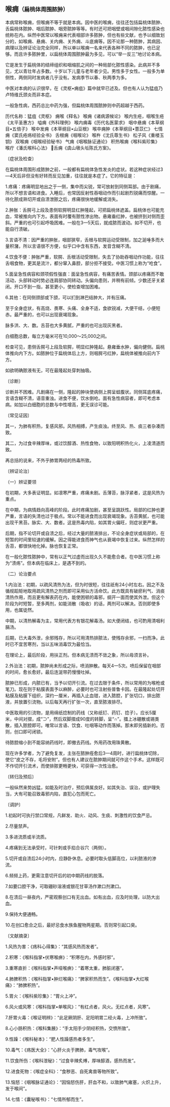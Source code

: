 ## 喉痈<small>（扁桃体周围脓肿）</small>

本病常称喉痈，但喉痈不等于就是本病。因中医的喉痈，往往还包括扁桃体脓肿、舌扁桃体脓肿、咽后脓肿、咽旁脓肿等等。有时还可把咽壁或咽间隙化脓性感染也统称在内。纵然中医常以喉痈来代表咽部许多脓肿，但也有些文献，也予以细致划分的，如喉痈、悬痈、关内痈、关外痈、斗底痈等。因不论那一种脓肿，其病因、病理以及辨证论治完全同样，所以单以喉痈一名来代表各种不同的脓肿，也已足够。而且许多脓肿里，以扁桃体周围脓肿最为多见，可以“举一反三”地讨论本病。

它是发生于扁桃体的结缔组织和咽缩肌之间的一种局部化脓性感染。此病并不多见，尤以青壮年占多数。十岁以下儿童与老年者少见。男性多于女性。一般多为单侧性，两侧同时发病者几乎没有。发病季节以春、秋两季为多。

中医对本病的认识很早，在《灵枢•痈疽》篇中就早已述及。但也有人认为猛疽乃卢特维氏颈炎而非本症。

一般急性病，西药总比中药为强，但扁桃体周围脓肿则中药超越于西药。

历代名称：猛疽《灵枢》 痈喉《释名》 喉痈《诸病源候论》 喉内生疮，咽喉生疮《太平圣惠方》 嗌痈《外科理例》 喉内痈毒《历代名医蒙求》 咽中悬痈《本草纲目•五倍子》 喉中发痈《本草纲目•山豆根》 喉卒痈肿《本草纲目•薏苡仁》 七情痈《窦氏疮疡经验全书》 舌根痈《咽喉论》 喉杵《沈氏尊生书》 松子风《重楼玉钥》 双喉痈《咽喉经验秘书》 气痈《咽喉脉证通论》 积热喉痈《喉科紫珍集》 喉疔《潘氏喉科心法》 𣜂舌痈《虞山墩头坵陈氏方案》。

〔症状及检查〕

在扁桃体周围形成脓肿之前，一般都有扁桃体急性发炎的症状。若这种症状经过3—4天后非但没有好转而反见加重，往往就是本症了。它的特征是：

1.疼痛：疼痛明显地出之于一侧，集中而尖锐，常可放射到同侧耳部。由于剧痛，所以不想言语和进食。入睡后，也常因反射性吞咽动作而引起剧烈锐痛而惊醒。一待化脓成熟切开或自溃泄脓之后，疼痛很快地缓解或消失。

2.肿胀：舌腭弓上段及患侧软腭明显红肿隆起，可把扁桃体遮盖。扁桃体也可能充血，常被推向内下方。表面有时覆有脓性渗出物。悬雍垂红肿，也被挤到对侧而歪斜。严重的也可引起呼吸困难。一般在3—5天后，就成脓而波动。如不切开，也能自行溃破。

3.言语不清：因严重的肿胀，咽部狭窄，舌根与软腭运动受限制，加之涎唾多而大量积潴，所以言语很不方便，似乎口中含有东西，发音含糊不清。

4.饮食不便：肿胀严重，软腭、舌根活动受限制，失去了协助吞咽动作功能，往往舌咽食物，更其是流汁，都分窜入鼻腔，部分拒不接受。中医习惯上称为“呛食”。

5.面呈急性病容和颈项假性强直：面呈急性病容，有痛苦表情。颈部以疼痛而不敢活动，头部转动时势必连肩部协同转动。头偏向患则，并稍有前倾。少数还牙关紧闭。开口不到一指，甚至更小，使检查增加困难。

6.其他：在同侧颈部或下颌，可以扪到淋巴结肿大，并有压痛。

至于全身症状，有高烧、畏寒、头痛、全身不适，食欲锐减，大便干结，小便短赤。最严重的，也可以出现衰竭现象。

脉多洪、大、数。舌苔也大多黄腻，严重的也可出现灰黑者。

白细胞总数，每立方毫米可在10,000〜25,000之间。

检查可见，患侧舌腭弓上段及软腭，明显红肿隆起。悬雍垂水肿，偏向健侧。扁桃体推向内下方。如脓肿位于扁桃体后上方，则咽腭弓红肿，扁桃体被推向前内下方。

如欲明确脓液有无，可在最隆起处穿刺抽吸。

〔诊断〕

诊断并不困难。凡剧痛在一侧，隆起的肿块使病侧上腭呈蛙腹状。同侧耳底疼痛，言语含糊不清，语音重浊。进食不便，饮水倒呛。面有急性病容者，即可考虑本病。如加以白细胞的总数与中性增高，更无误诊可能。

〔常见证因〕

其一，为肺有积热，复感风邪。风热相搏，产生痰浊。终至风、热、痰三者杂凑而致。

其二，为过食辛辣厚味，或过饮醇酒、热性食物，以致阳明积热化火，上凌清道而致。

再总括的说来，不外乎肺胃两经的热毒所致。

〔辨证论治〕

（一）辨证要领

在初期，大多表证明显。如凛寒严重，疼痛未剧。舌薄苔，脉浮紧者，这是风热为重点。

在中期，为病情趋向高峰的阶段。此时疼痛加剧，甚至呈跳跃性。局部的红肿也更严重，言语的失清也过于极点。常以不能进食而出现衰竭现象。舌苔黄腻，也可能出现干黑苔。脉实、大、数者。这是热毒内陷，如其胃火偏旺，则症状更严重。

后期，指不论切开或自溃之后，经过大量的脓液排出，不论全身症状或局部的，在短暂的时间里较速的缓解。因之得能进食而神气也从衰竭中恢复过来。纵然怎样的舌苔，都很快地化掉。脉也恢复正常。

在一般化脓性脓肿中，常有以正气过虚而出现久久不能愈合者。在中医习惯上称为“溃疡”。但本病在临床上，是遇不到的。

（二）论治要点

1.内治法：初期，以疏风清热为法，但为时很短，往往祇有24小时左右。因之不及循规蹈矩地取用疏风清热之剂而即可采用仙方活命饮。此方既具有破瘀利气、消痰清热作用，而且更有解表药在内，能使困顿的毒邪，纲开一面而使其外泄。但这个阶段为时短暂，至多两剂，如能消散（吸收）的话，两剂可以解决。否则即使多用，也属徒然。

中期，以清热解毒为主，常用代表方有银花解毒汤。如大便闭结，也可酌用清咽利膈汤。

后期，已大毒外泄，余邪残存，所以可用清热排脓法，使残存余邪，一扫而净。此时已不宜苦寒剂，当以五味消毒饮为最恰当。

在理论上，最后阶段，用扶正剂。但本病无溃而不敛之象，所以毋须言补。

2.外治法：初期，脓肿尚未形成之际，喷消肿散。每天4一5次。喷后保留在咽部的时间，愈长愈好。最后连涎带药慢慢吐掉。

脓肿已形成，内脓已有，当予以切开引流。在过去限于条件，所以常用的为喉枪或笔刀。现在则于粘膜表面予以麻醉，必要时也可注射些普鲁卡因。在最隆起处切开粘膜及粘膜下组织，深约一厘米，再插入止血钳，进入脓腔，扩张切口，排出脓液，并放置引流物。以后每天再行扩张一次，直至脓液排尽。

中医取用的引流物，是用绵纸捻制的药线（又称纸钉、药钉、捻子）。应长5厘米，中间对摺，成“⊃”，然后双脚摺成90度的转脚，呈“∩”。擂上冰硼散或锡类散，插入脓腔即可。唯常以言语、饮食、吐咽等动作而落掉。那末即另插新的。否则，创口即可闭锁。

待脓腔缩小到不能容纳药线时，即撤去药线。外用药改用珠黄散。

现在许多学者，为了避免复发，主张在脓肿痊愈后3—4周时，进行扁桃体切除，使它“皮之不存，毛将安附”。但也有人建议在脓肿期间就可作这个手术。这样既可不作切开引流术，而使排脓更畅更快，可获得一次性治愈。

〔转归及预后〕

一般纵然来势凶猛，如能及时治疗，预后俱属良好。如其失治、误治，或护理失当，大有可能召致毒邪内陷，直犯心包而死亡。

〔调护〕

1.初起时可执行禁口常规，凡鲜发、助火、动风、生痰、刺激性的饮食严忌。

2.尽量禁声。

3.多进流质或半流质。

4.疼痛到无法承受时，可针刺或手掐合谷穴（两侧）。

5.切开或自溃后24小时内，应静卧休息。必要时取头低脚高位，以利脓液的渗流。

6.频频上药，更需注意切开后的初中期药线的脱落。

7.如要口腔干净，可取硼砂溶液或银花甘草汤作漱口剂漱口。

8.在溃后一昼夜内，严密观察创口有无出血。如有出血，应及时处理，以防大出血。

9.保持大便通畅。

10.在创口愈合之后，最好忌食水族鱼腥物两星期。否则常引起口臭。

〔文献摘录〕

1.风热为害：《疡科心得集》：“其感风热而发者”。

2.积寒：《喉科指掌•伏寒喉痹》：“积寒在内，外感时邪”。

3.重寒直折：《喉科指掌•声哑喉痹》：“着寒太重，肺脏闭塞”。

4.肺脾积热：《喉科指掌•肿烂喉痛》：“脾家积热而生”。《喉科指掌•大红喉痛》：“肺脾积热”。

5.胃火：《喉科紫珍集》：“胃火上冲”。

6.风火或风寒：《喉科指掌•单喉风》：“有红点者，风火。无红点者，风寒”。

7.肝胃火毒：《喉证明辨》：“此足厥阴肝、足阳明胃二经火毒，上冲所致”。

8.心小肠积热：《喉科集腋》：“手太阳手少阴经积热，交愤所致”。

9.性躁：《喉科秘本》：“肥人性躁感热者多生”。

10.毒气：《疡医大全》：“心肝火炎于脾肺，毒气攻喉”。

11.饮食所伤：《喉科泄秘》：“过食辛辣炙煿，厚味醇酒，感热而发”。

12.进食死物：《喉症全科》：“食秽恶、自死禽兽等物所致”。

13.恼怒：《咽喉脉证通论》：“因恼怒伤肝，肝血不和，以致肺气雍塞，火炽上升，发于喉间”。

14.七情：《囊秘喉书》：“七情所郁而生”。
